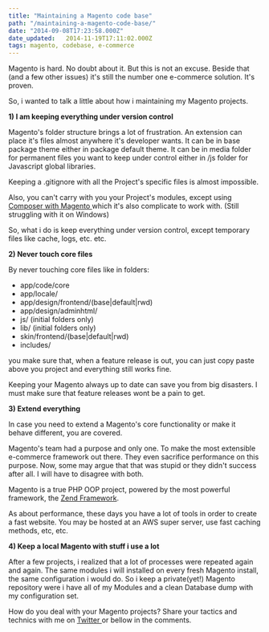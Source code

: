 ```yaml
---
title: "Maintaining a Magento code base"
path: "/maintaining-a-magento-code-base/"
date: "2014-09-08T17:23:58.000Z"
date_updated:   2014-11-19T17:11:02.000Z
tags: magento, codebase, e-commerce
---
```


Magento is hard. No doubt about it. But this is not an excuse. Beside that (and a few other issues) it's still the number one e-commerce solution. It's proven.

So, i wanted to talk a little about how i maintaining my Magento projects.

<strong>1) I am keeping everything under version control</strong>

Magento's folder structure brings a lot of frustration. An extension can place it's files almost anywhere it's developer wants. It can be in base package theme either in package default theme. It can be in media folder for permanent files you want to keep under control either in /js folder for Javascript global libraries.

Keeping a .gitignore with all the Project's specific files is almost impossible.

Also, you can't carry with you your Project's modules, except using <a title="Composer with Magento" href="https://github.com/magento-hackathon/magento-composer-installer" target="_blank">Composer with Magento </a>which it's also complicate to work with. (Still struggling with it on Windows)

So, what i do is keep everything under version control, except temporary files like cache, logs, etc. etc.

<strong>2) Never touch core files</strong>

By never touching core files like in folders:
<ul>
	<li>app/code/core</li>
	<li>app/locale/</li>
	<li>app/design/frontend/(base|default|rwd)</li>
	<li>app/design/adminhtml/</li>
	<li>js/ (initial folders only)</li>
	<li>lib/ (initial folders only)</li>
	<li>skin/frontend/(base|default|rwd)</li>
	<li>includes/</li>
</ul>
you make sure that, when a feature release is out, you can just copy paste above you project and everything still works fine.

Keeping your Magento always up to date can save you from big disasters. I must make sure that feature releases wont be a pain to get.

<strong>3) Extend everything</strong>

In case you need to extend a Magento's core functionality or make it behave different, you are covered.

Magento's team had a purpose and only one. To make the most extensible e-commerce framework out there. They even sacrifice performance on this purpose. Now, some may argue that that was stupid or they didn't success after all. I will have to disagree with both.

Magento is a true PHP OOP project, powered by the most powerful framework, the <a title="Zend Framework" href="http://framework.zend.com/" target="_blank">Zend Framework</a>.

As about performance, these days you have a lot of tools in order to create a fast website. You may be hosted at an AWS super server, use fast caching methods, etc, etc.

<strong>4) Keep a local Magento with stuff i use a lot</strong>

After a few projects, i realized that a lot of processes were repeated again and again. The same modules i will installed on every fresh Magento install, the same configuration i would do. So i keep a private(yet!) Magento repository were i have all of my Modules and a clean Database dump with my configuration set.

How do you deal with your Magento projects? Share your tactics and technics with me on <a title="Kostas Bariotis on Twitter" href="http://twitter.com/kbariotis" target="_blank">Twitter </a>or bellow in the comments.
